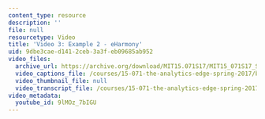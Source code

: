 ```yaml
---
content_type: resource
description: ''
file: null
resourcetype: Video
title: 'Video 3: Example 2 - eHarmony'
uid: 9dbe3cae-d141-2ceb-3a3f-eb09685ab952
video_files:
  archive_url: https://archive.org/download/MIT15.071S17/MIT15_071S17_Session_1.2.03_300k.mp4
  video_captions_file: /courses/15-071-the-analytics-edge-spring-2017/b9401f3441135865ae60794d0c406a4c_9lMOz_7bIGU.vtt
  video_thumbnail_file: null
  video_transcript_file: /courses/15-071-the-analytics-edge-spring-2017/7d39ae9bcac480b4c3f4d72320f71336_9lMOz_7bIGU.pdf
video_metadata:
  youtube_id: 9lMOz_7bIGU
---
```

